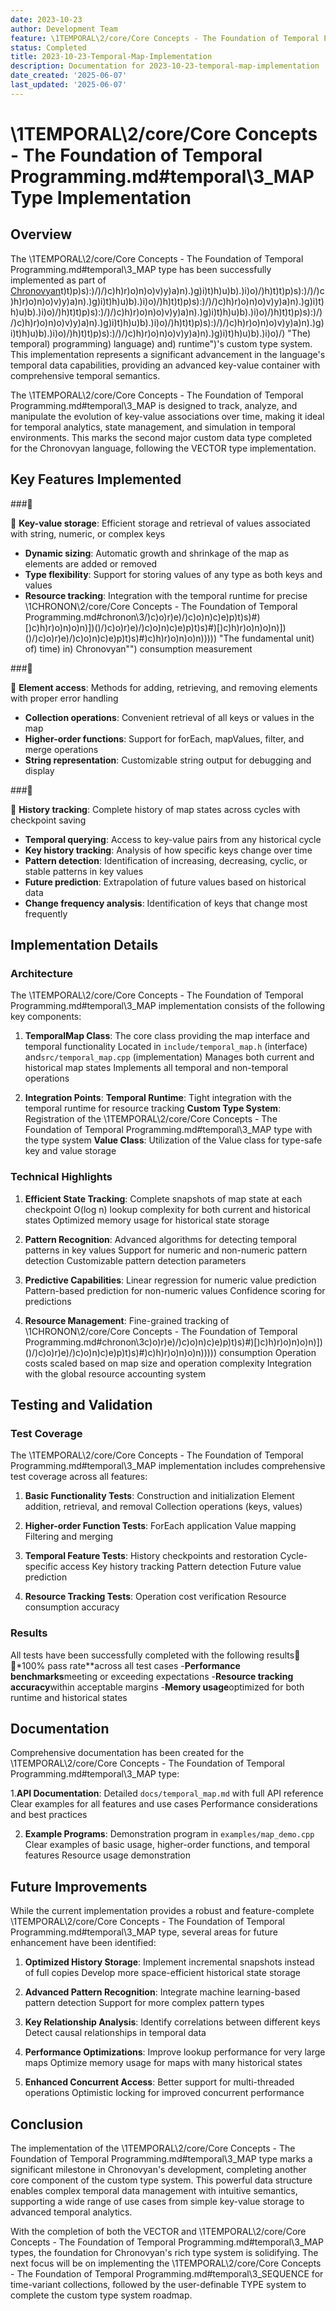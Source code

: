 ```yaml
---
date: 2023-10-23
author: Development Team
feature: \1TEMPORAL\2/core/Core Concepts - The Foundation of Temporal Programming.md#temporal\3_MAP Type Implementation
status: Completed
title: 2023-10-23-Temporal-Map-Implementation
description: Documentation for 2023-10-23-temporal-map-implementation
date_created: '2025-06-07'
last_updated: '2025-06-07'
---
```


# \1TEMPORAL\2/core/Core Concepts - The Foundation of Temporal Programming.md#temporal\3_MAP Type Implementation

## Overview

The \1TEMPORAL\2/core/Core Concepts - The Foundation of Temporal Programming.md#temporal\3_MAP type has been successfully implemented as part of [Chronovyan](https://chronovyan.github.io/h)t)t)p)s):)/)/)c)h)r)o)n)o)v)y)a)n).)g)i)t)h)u)b).)i)o)/)h)t)t)p)s):)/)/)c)h)r)o)n)o)v)y)a)n).)g)i)t)h)u)b).)i)o)/)h)t)t)p)s):)/)/)c)h)r)o)n)o)v)y)a)n).)g)i)t)h)u)b).)i)o)/)h)t)t)p)s):)/)/)c)h)r)o)n)o)v)y)a)n).)g)i)t)h)u)b).)i)o)/)h)t)t)p)s):)/)/)c)h)r)o)n)o)v)y)a)n).)g)i)t)h)u)b).)i)o)/)h)t)t)p)s):)/)/)c)h)r)o)n)o)v)y)a)n).)g)i)t)h)u)b).)i)o)/)h)t)t)p)s):)/)/)c)h)r)o)n)o)v)y)a)n).)g)i)t)h)u)b).)i)o)/) "The) temporal) programming) language) and) runtime")'s custom type system. This implementation represents a significant advancement in the language's temporal data capabilities, providing an advanced key-value container with comprehensive temporal semantics.

The \1TEMPORAL\2/core/Core Concepts - The Foundation of Temporal Programming.md#temporal\3_MAP is designed to track, analyze, and manipulate the evolution of key-value associations over time, making it ideal for temporal analytics, state management, and simulation in temporal environments. This marks the second major custom data type completed for the Chronovyan language, following the VECTOR type implementation.

## Key Features Implemented

###

 **Key-value storage**: Efficient storage and retrieval of values associated with string, numeric, or complex keys
- **Dynamic sizing**: Automatic growth and shrinkage of the map as elements are added or removed
- **Type flexibility**: Support for storing values of any type as both keys and values
- **Resource tracking**: Integration with the temporal runtime for precise \1CHRONON\2/core/Core Concepts - The Foundation of Temporal Programming.md#chronon\3/)c)o)r)e)/)c)o)n)c)e)p)t)s)#)[)c)h)r)o)n)o)n)])()/)c)o)r)e)/)c)o)n)c)e)p)t)s)#)[)c)h)r)o)n)o)n)])()/)c)o)r)e)/)c)o)n)c)e)p)t)s)#)c)h)r)o)n)o)n))))) "The fundamental unit) of) time) in) Chronovyan"") consumption measurement

###

 **Element access**: Methods for adding, retrieving, and removing elements with proper error handling
- **Collection operations**: Convenient retrieval of all keys or values in the map
- **Higher-order functions**: Support for forEach, mapValues, filter, and merge operations
- **String representation**: Customizable string output for debugging and display

###

 **History tracking**: Complete history of map states across cycles with checkpoint saving
- **Temporal querying**: Access to key-value pairs from any historical cycle
- **Key history tracking**: Analysis of how specific keys change over time
- **Pattern detection**: Identification of increasing, decreasing, cyclic, or stable patterns in key values
- **Future prediction**: Extrapolation of future values based on historical data
- **Change frequency analysis**: Identification of keys that change most frequently

## Implementation Details

### Architecture

The \1TEMPORAL\2/core/Core Concepts - The Foundation of Temporal Programming.md#temporal\3_MAP implementation consists of the following key components:

1. **TemporalMap Class**: The core class providing the map interface and temporal functionality
    Located in `include/temporal_map.h` (interface) and`src/temporal_map.cpp` (implementation)
    Manages both current and historical map states
    Implements all temporal and non-temporal operations

2. **Integration Points**:
    **Temporal Runtime**: Tight integration with the temporal runtime for resource tracking
    **Custom Type System**: Registration of the \1TEMPORAL\2/core/Core Concepts - The Foundation of Temporal Programming.md#temporal\3_MAP type with the type system
    **Value Class**: Utilization of the Value class for type-safe key and value storage

### Technical Highlights

1. **Efficient State Tracking**:
    Complete snapshots of map state at each checkpoint
    O(log n) lookup complexity for both current and historical states
    Optimized memory usage for historical state storage

2. **Pattern Recognition**:
    Advanced algorithms for detecting temporal patterns in key values
    Support for numeric and non-numeric pattern detection
    Customizable pattern detection parameters

3. **Predictive Capabilities**:
    Linear regression for numeric value prediction
    Pattern-based prediction for non-numeric values
    Confidence scoring for predictions

4. **Resource Management**:
    Fine-grained tracking of \1CHRONON\2/core/Core Concepts - The Foundation of Temporal Programming.md#chronon\3c)o)r)e)/)c)o)n)c)e)p)t)s)#)[)c)h)r)o)n)o)n)])()/)c)o)r)e)/)c)o)n)c)e)p)t)s)#)c)h)r)o)n)o)n))))) consumption
    Operation costs scaled based on map size and operation complexity
    Integration with the global resource accounting system

## Testing and Validation

### Test Coverage

The \1TEMPORAL\2/core/Core Concepts - The Foundation of Temporal Programming.md#temporal\3_MAP implementation includes comprehensive test coverage across all features:

1. **Basic Functionality Tests**:
    Construction and initialization
    Element addition, retrieval, and removal
    Collection operations (keys, values)

2. **Higher-order Function Tests**:
    ForEach application
    Value mapping
    Filtering and merging

3. **Temporal Feature Tests**:
    History checkpoints and restoration
    Cycle-specific access
    Key history tracking
    Pattern detection
    Future value prediction

4. **Resource Tracking Tests**:
    Operation cost verification
    Resource consumption accuracy

### Results

All tests have been successfully completed with the following results
*100% pass rate**across all test cases
-**Performance benchmarks**meeting or exceeding expectations
-**Resource tracking accuracy**within acceptable margins
-**Memory usage**optimized for both runtime and historical states

## Documentation

Comprehensive documentation has been created for the \1TEMPORAL\2/core/Core Concepts - The Foundation of Temporal Programming.md#temporal\3_MAP type:

1.**API Documentation**:
    Detailed `docs/temporal_map.md` with full API reference
    Clear examples for all features and use cases
    Performance considerations and best practices

2. **Example Programs**:
    Demonstration program in `examples/map_demo.cpp`
    Clear examples of basic usage, higher-order functions, and temporal features
    Resource usage demonstration

## Future Improvements

While the current implementation provides a robust and feature-complete \1TEMPORAL\2/core/Core Concepts - The Foundation of Temporal Programming.md#temporal\3_MAP type, several areas for future enhancement have been identified:

1. **Optimized History Storage**:
    Implement incremental snapshots instead of full copies
    Develop more space-efficient historical state storage

2. **Advanced Pattern Recognition**:
    Integrate machine learning-based pattern detection
    Support for more complex pattern types

3. **Key Relationship Analysis**:
    Identify correlations between different keys
    Detect causal relationships in temporal data

4. **Performance Optimizations**:
    Improve lookup performance for very large maps
    Optimize memory usage for maps with many historical states

5. **Enhanced Concurrent Access**:
    Better support for multi-threaded operations
    Optimistic locking for improved concurrent performance

## Conclusion

The implementation of the \1TEMPORAL\2/core/Core Concepts - The Foundation of Temporal Programming.md#temporal\3_MAP type marks a significant milestone in Chronovyan's development, completing another core component of the custom type system. This powerful data structure enables complex temporal data management with intuitive semantics, supporting a wide range of use cases from simple key-value storage to advanced temporal analytics.

With the completion of both the VECTOR and \1TEMPORAL\2/core/Core Concepts - The Foundation of Temporal Programming.md#temporal\3_MAP types, the foundation for Chronovyan's rich type system is solidifying. The next focus will be on implementing the \1TEMPORAL\2/core/Core Concepts - The Foundation of Temporal Programming.md#temporal\3_SEQUENCE for time-variant collections, followed by the user-definable TYPE system to complete the custom type system roadmap. 